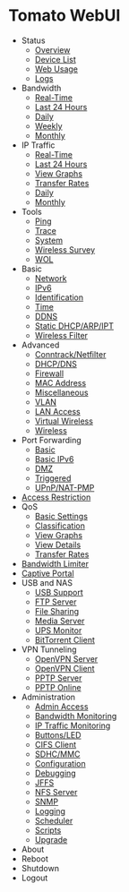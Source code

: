 # Tomato WebUI #
  * Status
    * [Overview](WebUI_status_overview.md)
    * [Device List](WebUI_status_devices.md)
    * [Web Usage](WebUI_status_webmon.md)
    * [Logs](WebUI_status_log.md)
  * Bandwidth
    * [Real-Time](WebUI_bwm_realtime.md)
    * [Last 24 Hours](WebUI_bwm_24.md)
    * [Daily](WebUI_bwm_daily.md)
    * [Weekly](WebUI_bwm_weekly.md)
    * [Monthly](WebUI_bwm_monthly.md)
  * IP Traffic
    * [Real-Time](WebUI_ipt_realtime.md)
    * [Last 24 Hours](WebUI_ipt_24.md)
    * [View Graphs](WebUI_ipt_graphs.md)
    * [Transfer Rates](WebUI_ipt_details.md)
    * [Daily](WebUI_ipt_daily.md)
    * [Monthly](WebUI_ipt_monthly.md)
  * Tools
    * [Ping](WebUI_tools_ping.md)
    * [Trace](WebUI_tools_trace.md)
    * [System](WebUI_tools_shell.md)
    * [Wireless Survey](WebUI_tools_survey.md)
    * [WOL](WebUI_tools_wol.md)
  * Basic
    * [Network](WebUI_basic_network.md)
    * [IPv6](WebUI_basic_ipv6.md)
    * [Identification](WebUI_basic_ident.md)
    * [Time](WebUI_basic_time.md)
    * [DDNS](WebUI_basic_ddns.md)
    * [Static DHCP/ARP/IPT](WebUI_basic_static.md)
    * [Wireless Filter](WebUI_basic_wfilter.md)
  * Advanced
    * [Conntrack/Netfilter](WebUI_advanced_ctnf.md)
    * [DHCP/DNS](WebUI_advanced_dhcpdns.md)
    * [Firewall](WebUI_advanced_firewall.md)
    * [MAC Address](WebUI_advanced_mac.md)
    * [Miscellaneous](WebUI_advanced_misc.md)
    * [VLAN](WebUI_advanced_vlan.md)
    * [LAN Access](WebUI_advanced_access.md)
    * [Virtual Wireless](WebUI_advanced_wlanvifs.md)
    * [Wireless](WebUI_advanced_wireless.md)
  * Port Forwarding
    * [Basic](WebUI_forward_basic.md)
    * [Basic IPv6](WebUI_forward_basic_ipv6.md)
    * [DMZ](WebUI_forward_dmz.md)
    * [Triggered](WebUI_forward_triggered.md)
    * [UPnP/NAT-PMP](WebUI_forward_upnp.md)
  * [Access Restriction](WebUI_restrict.md)
  * QoS
    * [Basic Settings](WebUI_qos_settings.md)
    * [Classification](WebUI_qos_classify.md)
    * [View Graphs](WebUI_qos_graphs.md)
    * [View Details](WebUI_qos_detailed.md)
    * [Transfer Rates](WebUI_qos_ctrate.md)
  * [Bandwidth Limiter](WebUI_bwlimit.md)
  * [Captive Portal](WebUI_splashd.md)
  * USB and NAS
    * [USB Support](WebUI_nas_usb.md)
    * [FTP Server](WebUI_nas_ftp.md)
    * [File Sharing](WebUI_nas_samba.md)
    * [Media Server](WebUI_nas_media.md)
    * [UPS Monitor](WebUI_nas_ups.md)
    * [BitTorrent Client](WebUI_nas_bittorrent.md)
  * VPN Tunneling
    * [OpenVPN Server](WebUI_vpn_server.md)
    * [OpenVPN Client](WebUI_vpn_client.md)
    * [PPTP Server](WebUI_vpn_pptp_server.md)
    * [PPTP Online](WebUI_vpn_pptp_online.md)
  * Administration
    * [Admin Access](WebUI_admin_access.md)
    * [Bandwidth Monitoring](WebUI_admin_bwm.md)
    * [IP Traffic Monitoring](WebUI_admin_iptraffic.md)
    * [Buttons/LED](WebUI_admin_buttons.md)
    * [CIFS Client](WebUI_admin_cifs.md)
    * [SDHC/MMC](WebUI_admin_sdhc.md)
    * [Configuration](WebUI_admin_config.md)
    * [Debugging](WebUI_admin_debug.md)
    * [JFFS](WebUI_admin_jffs2.md)
    * [NFS Server](WebUI_admin_nfs.md)
    * [SNMP](WebUI_admin_snmp.md)
    * [Logging](WebUI_admin_log.md)
    * [Scheduler](WebUI_admin_sched.md)
    * [Scripts](WebUI_admin_scripts.md)
    * [Upgrade](WebUI_admin_upgrade.md)
  * About
  * Reboot
  * Shutdown
  * Logout